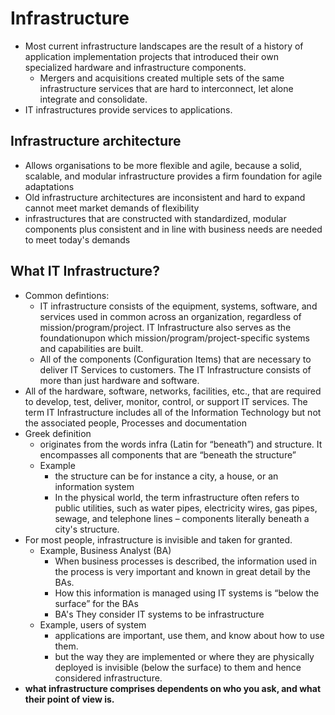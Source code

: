 # Infrastructure

- Most current infrastructure landscapes are the result of a history of application implementation projects that introduced their own specialized hardware and infrastructure components.
  - Mergers and acquisitions created multiple sets of the same infrastructure services that are hard to interconnect, let alone integrate and consolidate.
- IT infrastructures provide services to applications. 

## Infrastructure architecture

- Allows organisations to be more flexible and agile, because a solid, scalable, and modular infrastructure provides a firm foundation for agile adaptations
- Old infrastructure architectures are inconsistent and hard to expand cannot meet market demands of flexibility
-  infrastructures that are constructed with standardized, modular components plus consistent and in line with business needs are needed to meet today's demands

## What IT Infrastructure?

- Common defintions:
  - IT infrastructure consists of the equipment, systems, software, and services used in common across an organization, regardless of mission/program/project. IT Infrastructure also serves as the foundationupon which mission/program/project-specific systems and capabilities are built.
  - All of the components (Configuration Items) that are necessary to
 deliver IT Services to customers. The IT Infrastructure consists of more than just hardware and software.
 - All of the hardware, software, networks, facilities, etc., that are required to develop, test, deliver, monitor, control, or support IT services. The term IT Infrastructure includes all of the Information Technology but not the associated people, Processes and documentation
- Greek definition
  - originates from the words infra (Latin for “beneath”) and structure. It encompasses all components that are “beneath the structure”
  - Example
    - the structure can be for instance a city, a house, or an information system
    - In the physical world, the term infrastructure often refers to public utilities, such as water pipes, electricity wires, gas pipes, sewage, and telephone lines – components literally beneath a city's structure.
- For most people, infrastructure is invisible and taken for granted.
  - Example, Business Analyst (BA)
    - When business processes is described, the information used in the process is very important and known in great detail by the BAs.
    - How this information is managed using IT systems is “below the surface” for the BAs
    - BA's They consider IT systems to be infrastructure
  - Example, users of system
    - applications are important, use them, and know about how to use them.
    - but the way they are implemented or where they are physically deployed is invisible (below the surface) to them and hence considered infrastructure.
- **what infrastructure comprises dependents on who you ask, and what their
point of view is.**
